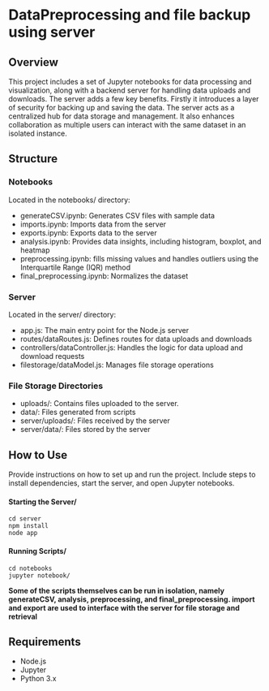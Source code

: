 # DataPreprocessing and file backup using server

## Overview
This project includes a set of Jupyter notebooks for data processing and visualization, along with a 
backend server for handling data uploads and downloads. The server adds a few key benefits. Firstly it
introduces a layer of security for backing up and saving the data. The server acts as a centralized hub for data storage and management.
It also enhances collaboration as multiple users can interact with the same dataset in an isolated instance. 

## Structure
### Notebooks
Located in the notebooks/ directory:

- generateCSV.ipynb: Generates CSV files with sample data
- imports.ipynb: Imports data from the server
- exports.ipynb: Exports data to the server
- analysis.ipynb: Provides data insights, including histogram, boxplot, and heatmap
- preprocessing.ipynb: fills missing values and handles outliers using the Interquartile Range (IQR) method
- final_preprocessing.ipynb: Normalizes the dataset

### Server
Located in the server/ directory:

- app.js: The main entry point for the Node.js server
- routes/dataRoutes.js: Defines routes for data uploads and downloads
- controllers/dataController.js: Handles the logic for data upload and download requests
- filestorage/dataModel.js: Manages file storage operations

### File Storage Directories
- uploads/: Contains files uploaded to the server.
- data/: Files generated from scripts
- server/uploads/: Files received by the server
- server/data/: Files stored by the server

## How to Use
Provide instructions on how to set up and run the project.
 Include steps to install dependencies, start the server, and open Jupyter notebooks.

#### Starting the Server/
	cd server
	npm install
	node app
#### Running Scripts/
	cd notebooks
	jupyter notebook/
**Some of the scripts themselves can be run in isolation, namely generateCSV, analysis, preprocessing, and final_preprocessing.
import and export are used to interface with the server for file storage and retrieval**

## Requirements
- Node.js
- Jupyter
- Python 3.x
	